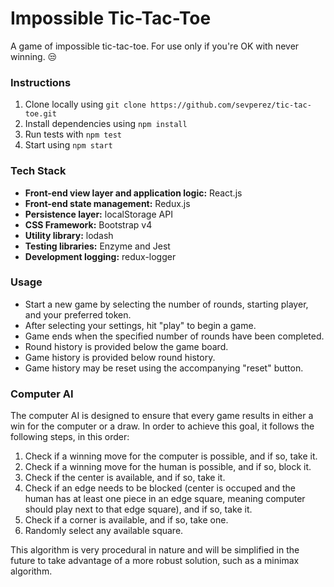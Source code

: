 # Impossible Tic-Tac-Toe

A game of impossible tic-tac-toe. For use only if you're OK with never winning. :unamused:

### Instructions
1. Clone locally using `git clone https://github.com/sevperez/tic-tac-toe.git`
2. Install dependencies using `npm install`
3. Run tests with `npm test`
4. Start using `npm start`

### Tech Stack
- **Front-end view layer and application logic:** React.js
- **Front-end state management:** Redux.js
- **Persistence layer:** localStorage API
- **CSS Framework:** Bootstrap v4
- **Utility library:** lodash
- **Testing libraries:** Enzyme and Jest
- **Development logging:** redux-logger

### Usage
- Start a new game by selecting the number of rounds, starting player, and your preferred token.
- After selecting your settings, hit "play" to begin a game.
- Game ends when the specified number of rounds have been completed.
- Round history is provided below the game board.
- Game history is provided below round history.
- Game history may be reset using the accompanying "reset" button.

### Computer AI
The computer AI is designed to ensure that every game results in either a win for the computer or a draw. In order to achieve this goal, it follows the following steps, in this order:

1. Check if a winning move for the computer is possible, and if so, take it.
2. Check if a winning move for the human is possible, and if so, block it.
3. Check if the center is available, and if so, take it.
4. Check if an edge needs to be blocked (center is occuped and the human has at least one piece in an edge square, meaning computer should play next to that edge square), and if so, take it.
5. Check if a corner is available, and if so, take one.
6. Randomly select any available square.

This algorithm is very procedural in nature and will be simplified in the future to take advantage of a more robust solution, such as a minimax algorithm.

